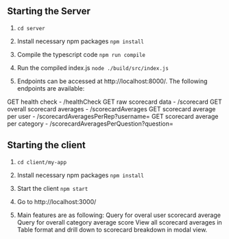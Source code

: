 ## Starting the Server

1. `cd server`

2. Install necessary npm packages `npm install`

3. Compile the typescript code `npm run compile`

4. Run the compiled index.js `node ./build/src/index.js`

5. Endpoints can be accessed at http://localhost:8000/.
   The following endpoints are available:

GET health check - /healthCheck
GET raw scorecard data - /scorecard
GET overall scorecard averages - /scorecardAverages
GET scorecard average per user - /scorecardAveragesPerRep?username=
GET scorecard average per category - /scorecardAveragesPerQuestion?question=

## Starting the client

1. `cd client/my-app`

2. Install necessary npm packages `npm install`

3. Start the client `npm start`

4. Go to http://localhost:3000/

5. Main features are as following:
   Query for overal user scorecard average
   Query for overall category average score
   View all scorecard averages in Table format and drill down to scorecard breakdown in modal view.
